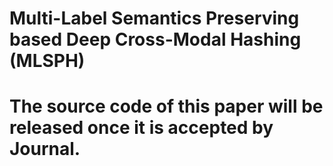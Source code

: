 # Multi-Label Semantics Preserving based Deep Cross-Modal Hashing (MLSPH)
# The source code of this paper will be released once it is accepted by Journal.
